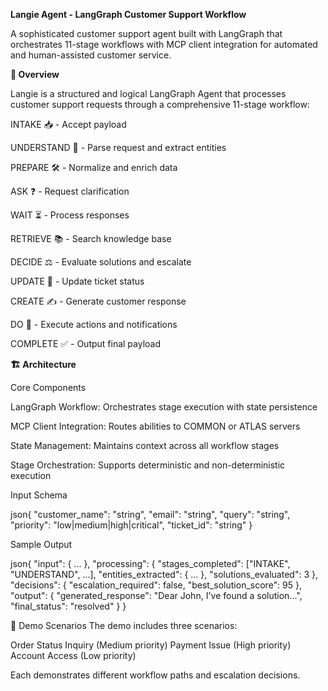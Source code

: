 **Langie Agent - LangGraph Customer Support Workflow**

A sophisticated customer support agent built with LangGraph that orchestrates 11-stage workflows with MCP client integration for automated and human-assisted customer service.

**🎯 Overview**

Langie is a structured and logical LangGraph Agent that processes customer support requests through a comprehensive 11-stage workflow:

INTAKE 📥 - Accept payload

UNDERSTAND 🧠 - Parse request and extract entities

PREPARE 🛠️ - Normalize and enrich data

ASK ❓ - Request clarification

WAIT ⏳ - Process responses

RETRIEVE 📚 - Search knowledge base

DECIDE ⚖️ - Evaluate solutions and escalate

UPDATE 🔄 - Update ticket status

CREATE ✍️ - Generate customer response

DO 🏃 - Execute actions and notifications

COMPLETE ✅ - Output final payload

**🏗️ Architecture**

Core Components

LangGraph Workflow: Orchestrates stage execution with state persistence

MCP Client Integration: Routes abilities to COMMON or ATLAS servers

State Management: Maintains context across all workflow stages

Stage Orchestration: Supports deterministic and non-deterministic execution

**<!-- Workflow Details -->**

Input Schema

json{
    "customer_name": "string",
    "email": "string", 
    "query": "string",
    "priority": "low|medium|high|critical",
    "ticket_id": "string"
}

Sample Output

json{
    "input": { ... },
    "processing": {
        "stages_completed": ["INTAKE", "UNDERSTAND", ...],
        "entities_extracted": { ... },
        "solutions_evaluated": 3
    },
    "decisions": {
        "escalation_required": false,
        "best_solution_score": 95
    },
    "output": {
        "generated_response": "Dear John, I've found a solution...",
        "final_status": "resolved"
    }
}

🧪 Demo Scenarios
The demo includes three scenarios:

Order Status Inquiry (Medium priority)
Payment Issue (High priority)
Account Access (Low priority)

Each demonstrates different workflow paths and escalation decisions.
